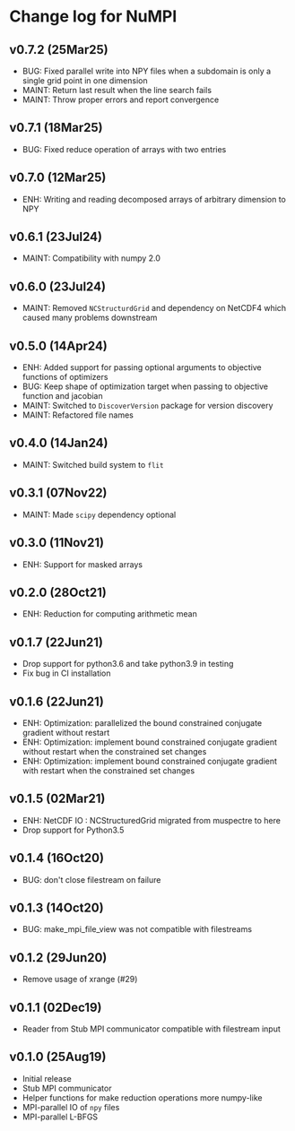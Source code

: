 Change log for NuMPI
===================

v0.7.2 (25Mar25)
----------------

- BUG: Fixed parallel write into NPY files when a subdomain is only a single
  grid point in one dimension
- MAINT: Return last result when the line search fails
- MAINT: Throw proper errors and report convergence

v0.7.1 (18Mar25)
----------------

- BUG: Fixed reduce operation of arrays with two entries

v0.7.0 (12Mar25)
----------------

- ENH: Writing and reading decomposed arrays of arbitrary dimension to NPY

v0.6.1 (23Jul24)
----------------

- MAINT: Compatibility with numpy 2.0

v0.6.0 (23Jul24)
----------------

- MAINT: Removed `NCStructurdGrid` and dependency on NetCDF4 which caused many
  problems downstream

v0.5.0 (14Apr24)
----------------

- ENH: Added support for passing optional arguments to objective functions
  of optimizers
- BUG: Keep shape of optimization target when passing to objective function and
  jacobian
- MAINT: Switched to `DiscoverVersion` package for version discovery
- MAINT: Refactored file names

v0.4.0 (14Jan24)
----------------

- MAINT: Switched build system to `flit`

v0.3.1 (07Nov22)
----------------

- MAINT: Made `scipy` dependency optional

v0.3.0 (11Nov21)
----------------

- ENH: Support for masked arrays

v0.2.0 (28Oct21)
----------------

- ENH: Reduction for computing arithmetic mean

v0.1.7 (22Jun21)
----------------

- Drop support for python3.6 and take python3.9 in testing
- Fix bug in CI installation

v0.1.6 (22Jun21)
----------------

- ENH: Optimization: parallelized the bound constrained conjugate gradient without restart
- ENH: Optimization: implement bound constrained conjugate gradient without restart when the constrained set changes
- ENH: Optimization: implement bound constrained conjugate gradient with restart when the constrained set changes

v0.1.5 (02Mar21)
----------------

- ENH: NetCDF IO : NCStructuredGrid migrated from muspectre to here
- Drop support for Python3.5

v0.1.4 (16Oct20)
----------------
- BUG: don't close filestream on failure

v0.1.3 (14Oct20)
----------------
- BUG: make_mpi_file_view was not compatible with filestreams

v0.1.2 (29Jun20)
----------------
- Remove usage of xrange (#29)

v0.1.1 (02Dec19)
----------------

- Reader from Stub MPI communicator compatible with filestream input 

v0.1.0 (25Aug19)
----------------

- Initial release
- Stub MPI communicator
- Helper functions for make reduction operations more numpy-like
- MPI-parallel IO of `npy` files
- MPI-parallel L-BFGS

